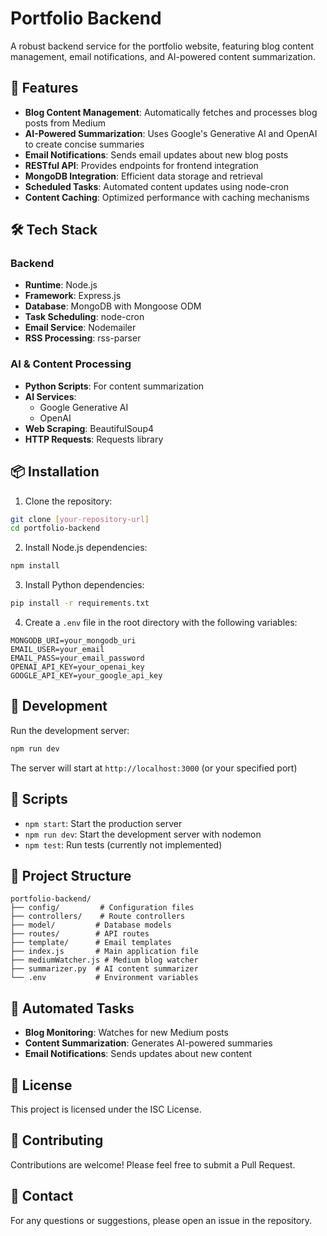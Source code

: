 # Portfolio Backend

A robust backend service for the portfolio website, featuring blog content management, email notifications, and AI-powered content summarization.

## 🚀 Features

- **Blog Content Management**: Automatically fetches and processes blog posts from Medium
- **AI-Powered Summarization**: Uses Google's Generative AI and OpenAI to create concise summaries
- **Email Notifications**: Sends email updates about new blog posts
- **RESTful API**: Provides endpoints for frontend integration
- **MongoDB Integration**: Efficient data storage and retrieval
- **Scheduled Tasks**: Automated content updates using node-cron
- **Content Caching**: Optimized performance with caching mechanisms

## 🛠️ Tech Stack

### Backend
- **Runtime**: Node.js
- **Framework**: Express.js
- **Database**: MongoDB with Mongoose ODM
- **Task Scheduling**: node-cron
- **Email Service**: Nodemailer
- **RSS Processing**: rss-parser

### AI & Content Processing
- **Python Scripts**: For content summarization
- **AI Services**: 
  - Google Generative AI
  - OpenAI
- **Web Scraping**: BeautifulSoup4
- **HTTP Requests**: Requests library

## 📦 Installation

1. Clone the repository:
```bash
git clone [your-repository-url]
cd portfolio-backend
```

2. Install Node.js dependencies:
```bash
npm install
```

3. Install Python dependencies:
```bash
pip install -r requirements.txt
```

4. Create a `.env` file in the root directory with the following variables:
```
MONGODB_URI=your_mongodb_uri
EMAIL_USER=your_email
EMAIL_PASS=your_email_password
OPENAI_API_KEY=your_openai_key
GOOGLE_API_KEY=your_google_api_key
```

## 🚀 Development

Run the development server:
```bash
npm run dev
```

The server will start at `http://localhost:3000` (or your specified port)

## 📝 Scripts

- `npm start`: Start the production server
- `npm run dev`: Start the development server with nodemon
- `npm test`: Run tests (currently not implemented)

## 📁 Project Structure

```
portfolio-backend/
├── config/         # Configuration files
├── controllers/    # Route controllers
├── model/         # Database models
├── routes/        # API routes
├── template/      # Email templates
├── index.js       # Main application file
├── mediumWatcher.js # Medium blog watcher
├── summarizer.py  # AI content summarizer
└── .env           # Environment variables
```

## 🔄 Automated Tasks

- **Blog Monitoring**: Watches for new Medium posts
- **Content Summarization**: Generates AI-powered summaries
- **Email Notifications**: Sends updates about new content

## 📄 License

This project is licensed under the ISC License.

## 🤝 Contributing

Contributions are welcome! Please feel free to submit a Pull Request.

## 📧 Contact

For any questions or suggestions, please open an issue in the repository.